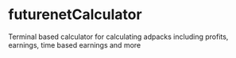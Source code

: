 # futurenetCalculator
Terminal based calculator for calculating adpacks including profits, earnings, time based earnings and more
